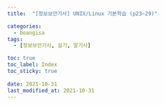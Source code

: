 ```yaml
---
title:  "[정보보안기사] UNIX/Linux 기본학습 (p23~29)"

categories:
  - boangisa
tags:
  - [정보보안기사, 실기, 알기사]

toc: true
toc_label: Index
toc_sticky: true
 
date: 2021-10-31
last_modified_at: 2021-10-31
---
```

